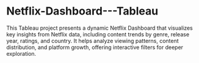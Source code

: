 # Netflix-Dashboard---Tableau
This Tableau project presents a dynamic Netflix Dashboard that visualizes key insights from Netflix data, including content trends by genre, release year, ratings, and country. It helps analyze viewing patterns, content distribution, and platform growth, offering interactive filters for deeper exploration.   
